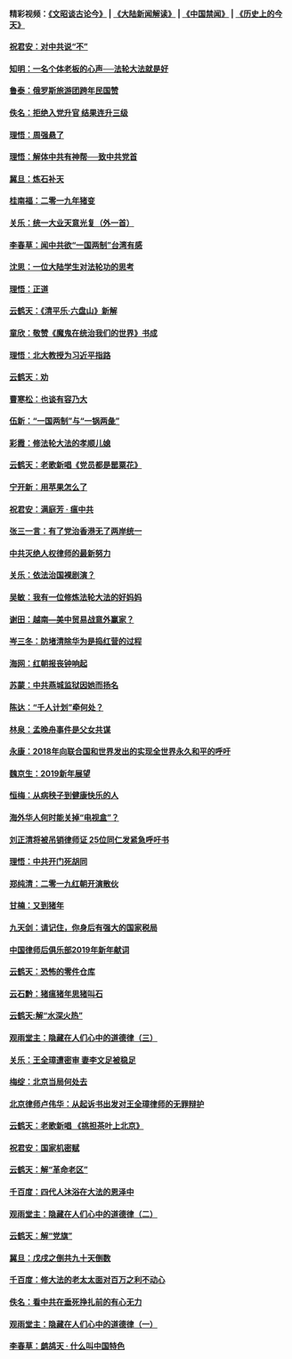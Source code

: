 #### 精彩视频：[《文昭谈古论今》](https://github.com/gfw-breaker/wenzhao/blob/master/README.md?t=01111530) | [《大陆新闻解读》](https://github.com/gfw-breaker/ntdtv-comedy/blob/master/README.md?t=01111530) | [《中国禁闻》](https://github.com/gfw-breaker/ntdtv-news/blob/master/README.md?t=01111530) | [《历史上的今天》](https://github.com/gfw-breaker/today-in-history/blob/master/README.md?t=01111530) 

#### [祝君安：对中共说“不”](../pages/nsc993/n10968464.md?t=01111530) 

#### [知明：一名个体老板的心声──法轮大法就是好](../pages/nsc993/n10967473.md?t=01111530) 

#### [鲁泰：俄罗斯旅游团跨年民国赞](../pages/nsc993/n10967035.md?t=01111530) 

#### [佚名：拒绝入党升官  结果连升三级](../pages/nsc993/n10965069.md?t=01111530) 

#### [理悟：周强悬了](../pages/nsc993/n10965044.md?t=01111530) 

#### [理悟：解体中共有神帮──致中共党首](../pages/nsc993/n10963824.md?t=01111530) 

#### [冀旦：炼石补天](../pages/nsc993/n10963818.md?t=01111530) 

#### [桂南福：二零一九年猪变](../pages/nsc993/n10963774.md?t=01111530) 

#### [关乐：统一大业天意光复（外一首）](../pages/nsc993/n10963765.md?t=01111530) 

#### [李春草：闻中共欲“一国两制”台湾有感](../pages/nsc993/n10963761.md?t=01111530) 

#### [沈思：一位大陆学生对法轮功的思考](../pages/nsc993/n10960706.md?t=01111530) 

#### [理悟：正道](../pages/nsc993/n10960529.md?t=01111530) 

#### [云鹤天：《清平乐‧六盘山》新解](../pages/nsc993/n10959258.md?t=01111530) 

#### [童欣：敬赞《魔鬼在统治我们的世界》书成](../pages/nsc993/n10959244.md?t=01111530) 

#### [理悟：北大教授为习近平指路](../pages/nsc993/n10959234.md?t=01111530) 

#### [云鹤天：劝](../pages/nsc993/n10959226.md?t=01111530) 

#### [曹寒松：也谈有容乃大](../pages/nsc993/n10959191.md?t=01111530) 

#### [伍新：“一国两制”与“一锅两彘”](../pages/nsc993/n10958297.md?t=01111530) 

#### [彩霞：修法轮大法的孝顺儿媳](../pages/nsc993/n10958333.md?t=01111530) 

#### [云鹤天：老歌新唱《党员都是罂粟花》](../pages/nsc993/n10958225.md?t=01111530) 

#### [宁开新：用苹果怎么了](../pages/nsc993/n10955962.md?t=01111530) 

#### [祝君安：满庭芳 · 瘟中共](../pages/nsc993/n10955949.md?t=01111530) 

#### [张三一言：有了党治香港无了两岸统一](../pages/nsc993/n10955943.md?t=01111530) 

#### [中共灭绝人权律师的最新努力](../pages/nsc993/n10954725.md?t=01111530) 

#### [关乐：依法治国裸剧演？](../pages/nsc993/n10952420.md?t=01111530) 

#### [吴敏：我有一位修炼法轮大法的好妈妈](../pages/nsc993/n10952484.md?t=01111530) 

#### [谢田：越南—美中贸易战意外赢家？](../pages/nsc993/n10940351.md?t=01111530) 

#### [岑三冬：防堵清除华为是捣红营的过程](../pages/nsc993/n10952342.md?t=01111530) 

#### [海网：红朝报丧钟响起](../pages/nsc993/n10951480.md?t=01111530) 

#### [苏蒙：中共燕城监狱因她而扬名](../pages/nsc993/n10951476.md?t=01111530) 

#### [陈达：“千人计划”牵何处？](../pages/nsc993/n10951466.md?t=01111530) 

#### [林泉：孟晚舟事件是父女共谋](../pages/nsc993/n10947780.md?t=01111530) 

#### [永康：2018年向联合国和世界发出的实现全世界永久和平的呼吁](../pages/nsc993/n10947756.md?t=01111530) 

#### [魏京生：2019新年展望](../pages/nsc993/n10947691.md?t=01111530) 

#### [恒梅：从病秧子到健康快乐的人](../pages/nsc993/n10947469.md?t=01111530) 

#### [海外华人何时能关掉“电视盒”？](../pages/nsc993/n10945406.md?t=01111530) 

#### [刘正清将被吊销律师证 25位同仁发紧急呼吁书](../pages/nsc993/n10944361.md?t=01111530) 

#### [理悟：中共开门死胡同](../pages/nsc993/n10944908.md?t=01111530) 

#### [郑纯清：二零一九红朝开演散伙](../pages/nsc993/n10944905.md?t=01111530) 

#### [甘楠：又到猪年](../pages/nsc993/n10944903.md?t=01111530) 

#### [九天剑：请记住，你身后有强大的国家税局](../pages/nsc993/n10944885.md?t=01111530) 

#### [中国律师后俱乐部2019年新年献词](../pages/nsc993/n10944348.md?t=01111530) 

#### [云鹤天：恐怖的零件仓库](../pages/nsc993/n10942847.md?t=01111530) 

#### [云石黔：猪瘟猪年思猪叫石](../pages/nsc993/n10943180.md?t=01111530) 

#### [云鹤天:解“水深火热”](../pages/nsc993/n10942828.md?t=01111530) 

#### [观雨堂主：隐藏在人们心中的道德律（三）](../pages/nsc993/n10941445.md?t=01111530) 

#### [关乐：王全璋遭密审 妻李文足被稳足](../pages/nsc993/n10941420.md?t=01111530) 

#### [梅绽：北京当局何处去](../pages/nsc993/n10941407.md?t=01111530) 

#### [北京律师卢伟华：从起诉书出发对王全璋律师的无罪辩护](../pages/nsc993/n10939303.md?t=01111530) 

#### [云鹤天：老歌新唱 《挑担茶叶上北京》](../pages/nsc993/n10937870.md?t=01111530) 

#### [祝君安：国家机密赋](../pages/nsc993/n10937863.md?t=01111530) 

#### [云鹤天：解“革命老区”](../pages/nsc993/n10937858.md?t=01111530) 

#### [千百度：四代人沐浴在大法的恩泽中](../pages/nsc993/n10937630.md?t=01111530) 

#### [观雨堂主：隐藏在人们心中的道德律（二）](../pages/nsc993/n10937219.md?t=01111530) 

#### [云鹤天：解“党旗”](../pages/nsc993/n10937211.md?t=01111530) 

#### [冀旦：戊戌之倒共九十天倒数](../pages/nsc993/n10937168.md?t=01111530) 

#### [千百度：修大法的老太太面对百万之利不动心](../pages/nsc993/n10934913.md?t=01111530) 

#### [佚名：看中共在垂死挣扎前的有心无力](../pages/nsc993/n10934707.md?t=01111530) 

#### [观雨堂主：隐藏在人们心中的道德律（一）](../pages/nsc993/n10934699.md?t=01111530) 

#### [李春草：鹧鸪天 ‧ 什么叫中国特色](../pages/nsc993/n10934694.md?t=01111530) 

